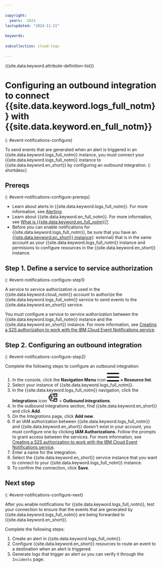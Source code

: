 ```yaml
---

copyright:
  years:  2024
lastupdated: "2024-11-21"

keywords:

subcollection: cloud-logs

---
```


{{site.data.keyword.attribute-definition-list}}

# Configuring an outbound integration to connect {{site.data.keyword.logs_full_notm}} with {{site.data.keyword.en_full_notm}}
{: #event-notifications-configure}

To send events that are generated when an alert is triggered in an {{site.data.keyword.logs_full_notm}} instance, you must connect your {{site.data.keyword.logs_full_notm}} instance to {{site.data.keyword.en_short}} by configuring an outbound integration.
{: shortdesc}

## Prereqs
{: #event-notifications-configure-prereqs}

- Learn about alerts in {{site.data.keyword.logs_full_notm}}. For more information, see [Alerting](/docs/cloud-logs?topic=cloud-logs-alerts).
- Learn about {{site.data.keyword.en_full_notm}}. For more information, see [What is {{site.data.keyword.en_full_notm}}?](/docs/event-notifications?topic=event-notifications-en-about).
- Before you can enable notifications for {{site.data.keyword.logs_full_notm}}, be sure that you have an [{{site.data.keyword.en_short}} instance](/catalog/services/event-notifications){: external} that is in the same account as your {{site.data.keyword.logs_full_notm}} instance and permisions to configure resources in the {{site.data.keyword.en_short}} instance.


## Step 1. Define a service to service authorization
{: #event-notifications-configure-step1}

A service to service authorization is used in the {{site.data.keyword.cloud_notm}} account to authorize the {{site.data.keyword.logs_full_notm}} service to send events to the {{site.data.keyword.en_short}} service.

You must configure a service to service authorization between the {{site.data.keyword.logs_full_notm}} instance and the {{site.data.keyword.en_short}} instance. For more information, see [Creating a S2S authorization to work with the IBM Cloud Event Notifications service](/docs/cloud-logs?topic=cloud-logs-iam-service-auth-en).

## Step 2. Configuring an outbound integration
{: #event-notifications-configure-step2}

Complete the following steps to configure an outbound integration:

1. In the console, click the **Navigation Menu** icon ![Navigation Menu icon](../icons/icon_hamburger.svg) **> Resource list**.
2. Select your instance of {{site.data.keyword.logs_full_notm}}.
3. In the {{site.data.keyword.logs_full_notm}} navigation, click the **Integrations** icon ![Integrations icon](../icons/integrations.svg) > **Outbound integrations**.
4. In the outbound integrations section, find {{site.data.keyword.en_short}} and click **Add**.
5. On the *Integrations* page, click **Add new**.
6. If an IAM authorization between {{site.data.keyword.logs_full_notm}} and {{site.data.keyword.en_short}} doesn't exist in your account, you must configure one by clicking **IAM Authorizations**. Follow the prompts to grant access between the services. For more information, see [Creating a S2S authorization to work with the IBM Cloud Event Notifications service](/docs/cloud-logs?topic=cloud-logs-iam-service-auth-en).
7. Enter a name for the integration.
8. Select the {{site.data.keyword.en_short}} service instance that you want to connect to your {{site.data.keyword.logs_full_notm}} instance.
9. To confirm the connection, click **Save**.

## Next step
{: #event-notifications-configure-next}

After you enable notifications for {{site.data.keyword.logs_full_notm}}, test your connection to ensure that the events that are generated by {{site.data.keyword.logs_full_notm}} are being forwarded to {{site.data.keyword.en_short}}.

Complete the following steps:
1. Create an alert in {{site.data.keyword.logs_full_notm}}.
2. Configure {{site.data.keyword.en_short}} resources to route an event to a destination when an alert is triggered.
3. Generate logs that trigger an alert so you can verify it through the `Incidents` page.
